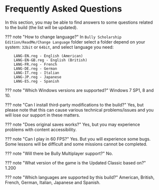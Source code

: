 # Frequently Asked Questions

In this section, you may be able to find answers to some questions related to the build (the list will be updated).

??? note "How to change language?"
    In `Bully Scholarship Edition/ReadMe/Change Language` folder select a folder depend on your system: `32bit` or `64bit`, and select language you need:

        LANG-EN.reg - English (American)
        LANG-EN-GB.reg - English (British)
        LANG-FR.reg - French
        LANG-DE.reg - German
        LANG-IT.reg - Italian
        LANG-JP.reg - Japanese
        LANG-ES.reg - Spanish

??? note "Which Windows versions are supported?"
    Windows 7 SP1, 8 and 10.

??? note "Can I install third-party modifications to the build?"
    Yes, but please note that this can cause various technical problems/issues and you will lose our support in these matters.

??? note "Does original saves works?"
    Yes, but you may experience problems with content accessibility.

??? note "Can I play in 60 FPS?"
    Yes. But you will experience some bugs. Some lessons will be difficult and some missions cannot be completed.

??? note "Will there be Bully Multiplayer support?"
    No.

??? note "What version of the game is the Updated Classic based on?"
    1.200

??? note "Which languages are supported by this build?"
    American, British, French, German, Italian, Japanese and Spanish.
